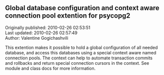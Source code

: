 ## Global database configuration and context aware connection pool extention for psycopg2  
Originally published: 2010-02-26 02:53:51  
Last updated: 2010-02-26 02:57:49  
Author: Valentine Gogichashvili  
  
This extention makes it possible to hold a global configuration of all needed database, and access this databases using a special context aware named connection pools. The context can help to automate transaction commits and rollbacks and return special connection cursors in the context. 
See module and class docs for more information.